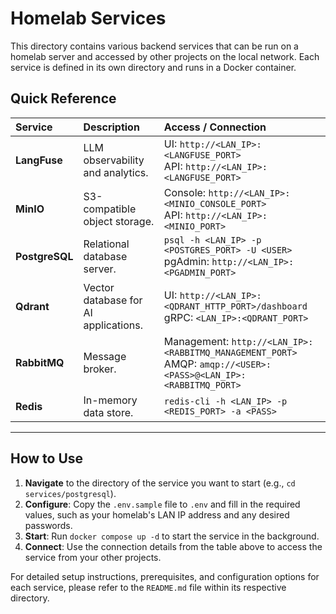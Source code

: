 # Homelab Services

This directory contains various backend services that can be run on a homelab server and accessed by other projects on the local network. Each service is defined in its own directory and runs in a Docker container.

## Quick Reference

| Service | Description | Access / Connection |
| :--- | :--- | :--- |
| **LangFuse** | LLM observability and analytics. | UI: `http://<LAN_IP>:<LANGFUSE_PORT>` <br> API: `http://<LAN_IP>:<LANGFUSE_PORT>` |
| **MinIO** | S3-compatible object storage. | Console: `http://<LAN_IP>:<MINIO_CONSOLE_PORT>` <br> API: `http://<LAN_IP>:<MINIO_PORT>` |
| **PostgreSQL** | Relational database server. | `psql -h <LAN_IP> -p <POSTGRES_PORT> -U <USER>` <br> pgAdmin: `http://<LAN_IP>:<PGADMIN_PORT>` |
| **Qdrant** | Vector database for AI applications. | UI: `http://<LAN_IP>:<QDRANT_HTTP_PORT>/dashboard` <br> gRPC: `<LAN_IP>:<QDRANT_PORT>` |
| **RabbitMQ** | Message broker. | Management: `http://<LAN_IP>:<RABBITMQ_MANAGEMENT_PORT>` <br> AMQP: `amqp://<USER>:<PASS>@<LAN_IP>:<RABBITMQ_PORT>` |
| **Redis** | In-memory data store. | `redis-cli -h <LAN_IP> -p <REDIS_PORT> -a <PASS>` |

---

## How to Use

1.  **Navigate** to the directory of the service you want to start (e.g., `cd services/postgresql`).
2.  **Configure**: Copy the `.env.sample` file to `.env` and fill in the required values, such as your homelab's LAN IP address and any desired passwords.
3.  **Start**: Run `docker compose up -d` to start the service in the background.
4.  **Connect**: Use the connection details from the table above to access the service from your other projects.

For detailed setup instructions, prerequisites, and configuration options for each service, please refer to the `README.md` file within its respective directory.
